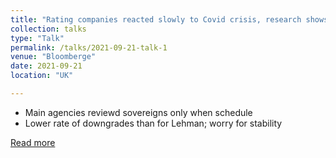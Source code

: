 ```yaml
---
title: "Rating companies reacted slowly to Covid crisis, research shows"
collection: talks
type: "Talk"
permalink: /talks/2021-09-21-talk-1
venue: "Bloomberge"
date: 2021-09-21
location: "UK"

---
```

* Main agencies reviewd sovereigns only when schedule
* Lower rate of downgrades than for Lehman; worry for stability
  
[Read more](https://www.bloomberg.com/news/articles/2021-09-21/ratings-companies-reacted-slowly-to-covid-crisis-research-shows)
